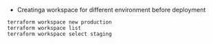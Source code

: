 - Creatinga workspace for different environment before deployment

```
terraform workspace new production
terraform workspace list
terraform workspace select staging

```
